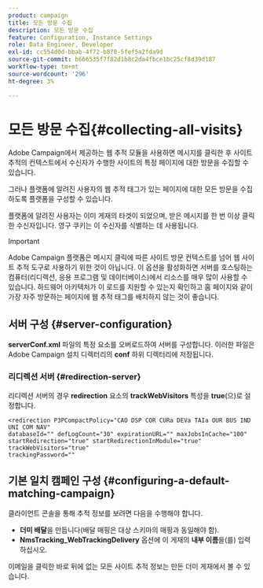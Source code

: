 ```yaml
---
product: campaign
title: 모든 방문 수집
description: 모든 방문 수집
feature: Configuration, Instance Settings
role: Data Engineer, Developer
exl-id: cc554d0d-bbab-4f72-b870-5fef5a2fda9d
source-git-commit: b666535f7f82d1b8c2da4fbce1bc25cf8d39d187
workflow-type: tm+mt
source-wordcount: '296'
ht-degree: 3%

---
```


# 모든 방문 수집{#collecting-all-visits}

Adobe Campaign에서 제공하는 웹 추적 모듈을 사용하면 메시지를 클릭한 후 사이트 추적의 컨텍스트에서 수신자가 수행한 사이트의 특정 페이지에 대한 방문을 수집할 수 있습니다.

그러나 플랫폼에 알려진 사용자의 웹 추적 태그가 있는 페이지에 대한 모든 방문을 수집하도록 플랫폼을 구성할 수 있습니다.

플랫폼에 알려진 사용자는 이미 게재의 타겟이 되었으며, 받은 메시지를 한 번 이상 클릭한 수신자입니다. 영구 쿠키는 이 수신자를 식별하는 데 사용됩니다.

>[!IMPORTANT]
>
>Adobe Campaign 플랫폼은 메시지 클릭에 따른 사이트 방문 컨텍스트를 넘어 웹 사이트 추적 도구로 사용하기 위한 것이 아닙니다. 이 옵션을 활성화하면 서버를 호스팅하는 컴퓨터(리디렉션, 응용 프로그램 및 데이터베이스)에서 리소스를 매우 많이 사용할 수 있습니다. 하드웨어 아키텍처가 이 로드를 지원할 수 있는지 확인하고 홈 페이지와 같이 가장 자주 방문하는 페이지에 웹 추적 태그를 배치하지 않는 것이 좋습니다.

## 서버 구성 {#server-configuration}

**serverConf.xml** 파일의 특정 요소를 오버로드하여 서버를 구성합니다. 이러한 파일은 Adobe Campaign 설치 디렉터리의 **conf** 하위 디렉터리에 저장됩니다.

### 리디렉션 서버 {#redirection-server}

리디렉션 서버의 경우 **redirection** 요소의 **trackWebVisitors** 특성을 **true**(으)로 설정합니다.

```
<redirection P3PCompactPolicy="CAO DSP COR CURa DEVa TAIa OUR BUS IND UNI COM NAV"
databaseId="" defLogCount="30" expirationURL="" maxJobsInCache="100"
startRedirection="true" startRedirectionInModule="true" trackWebVisitors="true"
trackingPassword=""
```

## 기본 일치 캠페인 구성 {#configuring-a-default-matching-campaign}

클라이언트 콘솔을 통해 추적 정보를 보려면 다음을 수행해야 합니다.

* **더미 배달**&#x200B;을 만듭니다(배달 매핑은 대상 스키마의 매핑과 동일해야 함).
* **NmsTracking_WebTrackingDelivery** 옵션에 이 게재의 **내부 이름**&#x200B;을(를) 입력하십시오.

이메일을 클릭한 바로 뒤에 없는 모든 사이트 추적 정보는 만든 더미 게재에서 볼 수 있습니다.
